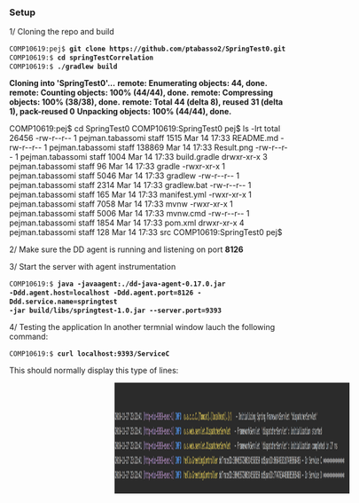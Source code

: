 ### Setup

1/ Cloning the repo and build 

<div class="highlighter-rouge"><div class="highlight"><pre class="highlight" style="background-color: greydark;"><code style="font-size: 12.0px;">COMP10619:pej$ <span style="font-weight: bold">git clone https://github.com/ptabasso2/SpringTest0.git</span>
COMP10619:$ <span style="font-weight: bold">cd springTestCorrelation</span>
COMP10619:$ <span style="font-weight: bold">./gradlew build</span>
</code></pre></div></div>


<span style="font-weight: bold">Cloning into 'SpringTest0'...</span>
<span style="font-weight: bold">remote: Enumerating objects: 44, done.</span>
<span style="font-weight: bold">remote: Counting objects: 100% (44/44), done.</span>
<span style="font-weight: bold">remote: Compressing objects: 100% (38/38), done.</span>
<span style="font-weight: bold">remote: Total 44 (delta 8), reused 31 (delta 1), pack-reused 0</span>
<span style="font-weight: bold">Unpacking objects: 100% (44/44), done.</span>


COMP10619:pej$ cd SpringTest0
COMP10619:SpringTest0 pej$ ls -lrt
total 26456
-rw-r--r--  1 pejman.tabassomi  staff      1515 Mar 14 17:33 README.md
-rw-r--r--  1 pejman.tabassomi  staff    138869 Mar 14 17:33 Result.png
-rw-r--r--  1 pejman.tabassomi  staff      1004 Mar 14 17:33 build.gradle
drwxr-xr-x  3 pejman.tabassomi  staff        96 Mar 14 17:33 gradle
-rwxr-xr-x  1 pejman.tabassomi  staff      5046 Mar 14 17:33 gradlew
-rw-r--r--  1 pejman.tabassomi  staff      2314 Mar 14 17:33 gradlew.bat
-rw-r--r--  1 pejman.tabassomi  staff       165 Mar 14 17:33 manifest.yml
-rwxr-xr-x  1 pejman.tabassomi  staff      7058 Mar 14 17:33 mvnw
-rwxr-xr-x  1 pejman.tabassomi  staff      5006 Mar 14 17:33 mvnw.cmd
-rw-r--r--  1 pejman.tabassomi  staff      1854 Mar 14 17:33 pom.xml
drwxr-xr-x  4 pejman.tabassomi  staff       128 Mar 14 17:33 src
COMP10619:SpringTest0 pej$



2/ Make sure the DD agent is running and listening on port **8126** 

3/ Start the server with agent instrumentation
<div class="highlighter-rouge"><div class="highlight"><pre class="highlight" style="background-color: greydark;"><code style="font-size: 12.0px;">COMP10619:$ <span style="font-weight: bold">java -javaagent:./dd-java-agent-0.17.0.jar
-Ddd.agent.host=localhost -Ddd.agent.port=8126 -Ddd.service.name=springtest
-jar build/libs/springtest-1.0.jar --server.port=9393</span>
</code></pre></div></div>

4/ Testing the application
In another termnial window lauch the following command:

<div class="highlight"><pre class="highlight" style="background-color: greydark;"><code style="font-size: 12.0px;">COMP10619:$ <span style="font-weight: bold">curl localhost:9393/ServiceC</span>
</code></pre></div>

This should normally display this type of lines:

<figure>
<img src="https://github.com/ptabasso2/springTchibo/blob/master/Result.png" style="height: 200px; width: auto; margin-left: 150px">
</figure>
